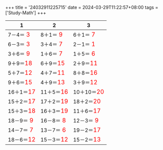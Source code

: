 +++ 
title = '24032911225715' 
date = 2024-03-29T11:22:57+08:00 
tags = ['Study-Math'] 
+++ 

1 | 2 | 3 
-- | -- | -- 
7－4＝<font color=red size=4> 3</font> | 8＋1＝<font color=red size=4> 9</font> | 6＋1＝<font color=red size=4> 7</font> 
6－3＝<font color=red size=4> 3</font> | 3＋4＝<font color=red size=4> 7</font> | 2－1＝<font color=red size=4> 1</font> 
3＋6＝<font color=red size=4> 9</font> | 1＋6＝<font color=red size=4> 7</font> | 1＋5＝<font color=red size=4> 6</font> 
9＋9＝<font color=red size=4>18</font> | 6＋9＝<font color=red size=4>15</font> | 2＋9＝<font color=red size=4>11</font> 
5＋7＝<font color=red size=4>12</font> | 4＋7＝<font color=red size=4>11</font> | 8＋8＝<font color=red size=4>16</font> 
9＋6＝<font color=red size=4>15</font> | 4＋9＝<font color=red size=4>13</font> | 3＋9＝<font color=red size=4>12</font> 
16＋1＝<font color=red size=4>17</font> | 11＋5＝<font color=red size=4>16</font> | 10＋10＝<font color=red size=4>20</font> 
15＋2＝<font color=red size=4>17</font> | 17＋2＝<font color=red size=4>19</font> | 18＋2＝<font color=red size=4>20</font> 
15＋3＝<font color=red size=4>18</font> | 16＋3＝<font color=red size=4>19</font> | 11＋6＝<font color=red size=4>17</font> 
18－9＝<font color=red size=4> 9</font> | 16－8＝<font color=red size=4> 8</font> | 12－3＝<font color=red size=4> 9</font> 
14－7＝<font color=red size=4> 7</font> | 13－7＝<font color=red size=4> 6</font> | 19－2＝<font color=red size=4>17</font> 
18－6＝<font color=red size=4>12</font> | 15－3＝<font color=red size=4>12</font> | 15－2＝<font color=red size=4>13</font> 

